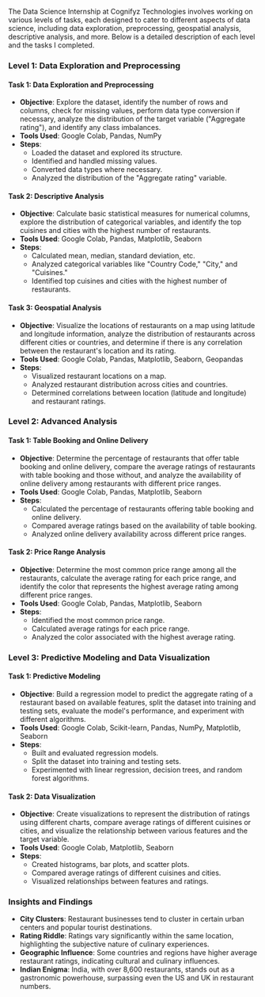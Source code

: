 The Data Science Internship at Cognifyz Technologies involves working on various levels of tasks, each designed to cater to different aspects of data science, including data exploration, preprocessing, geospatial analysis, descriptive analysis, and more. Below is a detailed description of each level and the tasks I completed.

### Level 1: Data Exploration and Preprocessing

#### Task 1: Data Exploration and Preprocessing
- **Objective**: Explore the dataset, identify the number of rows and columns, check for missing values, perform data type conversion if necessary, analyze the distribution of the target variable ("Aggregate rating"), and identify any class imbalances.
- **Tools Used**: Google Colab, Pandas, NumPy
- **Steps**:
  - Loaded the dataset and explored its structure.
  - Identified and handled missing values.
  - Converted data types where necessary.
  - Analyzed the distribution of the "Aggregate rating" variable.

#### Task 2: Descriptive Analysis
- **Objective**: Calculate basic statistical measures for numerical columns, explore the distribution of categorical variables, and identify the top cuisines and cities with the highest number of restaurants.
- **Tools Used**: Google Colab, Pandas, Matplotlib, Seaborn
- **Steps**:
  - Calculated mean, median, standard deviation, etc.
  - Analyzed categorical variables like "Country Code," "City," and "Cuisines."
  - Identified top cuisines and cities with the highest number of restaurants.

#### Task 3: Geospatial Analysis
- **Objective**: Visualize the locations of restaurants on a map using latitude and longitude information, analyze the distribution of restaurants across different cities or countries, and determine if there is any correlation between the restaurant's location and its rating.
- **Tools Used**: Google Colab, Pandas, Matplotlib, Seaborn, Geopandas
- **Steps**:
  - Visualized restaurant locations on a map.
  - Analyzed restaurant distribution across cities and countries.
  - Determined correlations between location (latitude and longitude) and restaurant ratings.

### Level 2: Advanced Analysis

#### Task 1: Table Booking and Online Delivery
- **Objective**: Determine the percentage of restaurants that offer table booking and online delivery, compare the average ratings of restaurants with table booking and those without, and analyze the availability of online delivery among restaurants with different price ranges.
- **Tools Used**: Google Colab, Pandas, Matplotlib, Seaborn
- **Steps**:
  - Calculated the percentage of restaurants offering table booking and online delivery.
  - Compared average ratings based on the availability of table booking.
  - Analyzed online delivery availability across different price ranges.

#### Task 2: Price Range Analysis
- **Objective**: Determine the most common price range among all the restaurants, calculate the average rating for each price range, and identify the color that represents the highest average rating among different price ranges.
- **Tools Used**: Google Colab, Pandas, Matplotlib, Seaborn
- **Steps**:
  - Identified the most common price range.
  - Calculated average ratings for each price range.
  - Analyzed the color associated with the highest average rating.

### Level 3: Predictive Modeling and Data Visualization

#### Task 1: Predictive Modeling
- **Objective**: Build a regression model to predict the aggregate rating of a restaurant based on available features, split the dataset into training and testing sets, evaluate the model's performance, and experiment with different algorithms.
- **Tools Used**: Google Colab, Scikit-learn, Pandas, NumPy, Matplotlib, Seaborn
- **Steps**:
  - Built and evaluated regression models.
  - Split the dataset into training and testing sets.
  - Experimented with linear regression, decision trees, and random forest algorithms.

#### Task 2: Data Visualization
- **Objective**: Create visualizations to represent the distribution of ratings using different charts, compare average ratings of different cuisines or cities, and visualize the relationship between various features and the target variable.
- **Tools Used**: Google Colab, Matplotlib, Seaborn
- **Steps**:
  - Created histograms, bar plots, and scatter plots.
  - Compared average ratings of different cuisines and cities.
  - Visualized relationships between features and ratings.

### Insights and Findings

- **City Clusters**: Restaurant businesses tend to cluster in certain urban centers and popular tourist destinations.
- **Rating Riddle**: Ratings vary significantly within the same location, highlighting the subjective nature of culinary experiences.
- **Geographic Influence**: Some countries and regions have higher average restaurant ratings, indicating cultural and culinary influences.
- **Indian Enigma**: India, with over 8,600 restaurants, stands out as a gastronomic powerhouse, surpassing even the US and UK in restaurant numbers.


